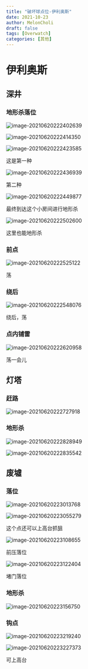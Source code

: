 ```yaml
---
title: "破坏球点位-伊利奥斯"
date: 2021-10-23
author: MelonCholi
draft: false
tags: [Overwatch]
categories: [其他]
---
```


# 伊利奥斯

## 深井

### 地形杀落位

![image-20210620222402639](https://markdown-1303167219.cos.ap-shanghai.myqcloud.com/image-20210620222402639.png)

![image-20210620222414350](https://markdown-1303167219.cos.ap-shanghai.myqcloud.com/image-20210620222414350.png)

![image-20210620222423585](https://markdown-1303167219.cos.ap-shanghai.myqcloud.com/image-20210620222423585.png)

这是第一种

![image-20210620222436939](https://markdown-1303167219.cos.ap-shanghai.myqcloud.com/image-20210620222436939.png)

第二种

![image-20210620222449877](https://markdown-1303167219.cos.ap-shanghai.myqcloud.com/image-20210620222449877.png)

最终到达这个小房间进行地形杀

![image-20210620222502600](https://markdown-1303167219.cos.ap-shanghai.myqcloud.com/image-20210620222502600.png)

这里也能地形杀

### 前点

![image-20210620222525122](https://markdown-1303167219.cos.ap-shanghai.myqcloud.com/image-20210620222525122.png)

荡

### 绕后

![image-20210620222548076](https://markdown-1303167219.cos.ap-shanghai.myqcloud.com/image-20210620222548076.png)

绕后，荡

### 点内铺雷

![image-20210620222620958](https://markdown-1303167219.cos.ap-shanghai.myqcloud.com/image-20210620222620958.png)

荡一会儿

## 灯塔

### 赶路

![image-20210620222727918](https://markdown-1303167219.cos.ap-shanghai.myqcloud.com/image-20210620222727918.png)

### 地形杀

![image-20210620222828949](https://markdown-1303167219.cos.ap-shanghai.myqcloud.com/image-20210620222828949.png)

![image-20210620222835542](https://markdown-1303167219.cos.ap-shanghai.myqcloud.com/image-20210620222835542.png)

## 废墟

### 落位

![image-20210620223013768](https://markdown-1303167219.cos.ap-shanghai.myqcloud.com/image-20210620223013768.png)

![image-20210620223055279](https://markdown-1303167219.cos.ap-shanghai.myqcloud.com/image-20210620223055279.png)

这个点还可以上高台抓狙

![image-20210620223108655](https://markdown-1303167219.cos.ap-shanghai.myqcloud.com/image-20210620223108655.png)

前压落位

![image-20210620223122404](https://markdown-1303167219.cos.ap-shanghai.myqcloud.com/image-20210620223122404.png)

堵门落位

### 地形杀

![image-20210620223156750](https://markdown-1303167219.cos.ap-shanghai.myqcloud.com/image-20210620223156750.png)

### 钩点

![image-20210620223219240](https://markdown-1303167219.cos.ap-shanghai.myqcloud.com/image-20210620223219240.png)

![image-20210620223227373](https://markdown-1303167219.cos.ap-shanghai.myqcloud.com/image-20210620223227373.png)

可上高台